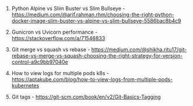 1. Python Alpine vs Slim Buster vs Slim Bullseye - https://medium.com/@arif.rahman.rhm/choosing-the-right-python-docker-image-slim-buster-vs-alpine-vs-slim-bullseye-5586bac8b4c9

2. Gunicron vs Uvicorn performance - https://stackoverflow.com/a/71546833

3. Git merge vs squash vs rebase - https://medium.com/@shikha.ritu17/git-rebase-vs-merge-vs-squash-choosing-the-right-strategy-for-version-control-a9c9bb97040e

4. How to view logs for multiple pods k8s - https://aptakube.com/blog/how-to-view-logs-from-multiple-pods-kubernetes

5. Git tags - https://git-scm.com/book/en/v2/Git-Basics-Tagging